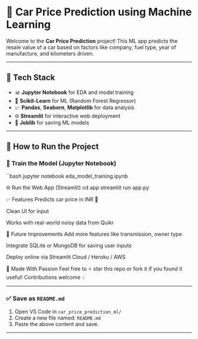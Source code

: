 # 🚗 Car Price Prediction using Machine Learning

Welcome to the **Car Price Prediction** project! This ML app predicts the resale value of a car based on factors like company, fuel type, year of manufacture, and kilometers driven.

---

## 🔧 Tech Stack

- 📊 **Jupyter Notebook** for EDA and model training  
- 🧠 **Scikit-Learn** for ML (Random Forest Regressor)  
- 📈 **Pandas**, **Seaborn**, **Matplotlib** for data analysis  
- 🌐 **Streamlit** for interactive web deployment  
- 💾 **Joblib** for saving ML models

---


## 🚀 How to Run the Project

### 🔬 Train the Model (Jupyter Notebook)
``bash
jupyter notebook eda_model_training.ipynb



🌐 Run the Web App (Streamlit)
cd app
streamlit run app.py


✅ Features
Predicts car price in INR 💸

Clean UI for input

Works with real-world noisy data from Quikr


📌 Future Improvements
Add more features like transmission, owner type

Integrate SQLite or MongoDB for saving user inputs


Deploy online via Streamlit Cloud / Heroku / AWS

🙌 Made With Passion
Feel free to ⭐ star this repo or fork it if you found it useful!
Contributions welcome 💡




---

### ✅ Save as `README.md`

1. Open VS Code in `car_price_prediction_ml/`
2. Create a new file named: `README.md`
3. Paste the above content and save.

---




